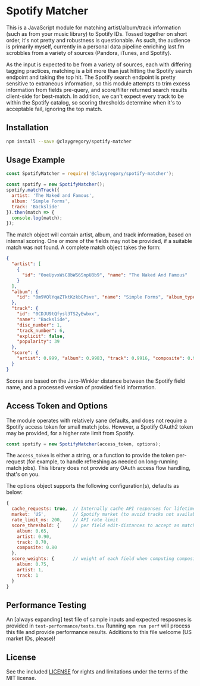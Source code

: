 
# Spotify Matcher

This is a JavaScript module for matching artist/album/track information (such as from your music library) to Spotify IDs. Tossed together on short order, it's not pretty and robustness is questionable. As such, the audience is primarily myself, currently in a  personal data pipeline enriching last.fm scrobbles from a variety of sources (Pandora, iTunes, and Spotify).

As the input is expected to be from a variety of sources, each with differing tagging practices, matching is a bit more than just hitting the Spotify search endpoint and taking the top hit. The Spotify search endpoint is pretty sensitive to extraneous information, so this module attempts to trim excess information from fields pre-query, and score/filter returned search results client-side for best-match. In addition, we can't expect every track to be within the Spotify catalog, so scoring thresholds determine when it's to acceptable fail, ignoring the top match.

## Installation

```bash
npm install --save @claygregory/spotify-matcher
```

## Usage Example

```javascript
const SpotifyMatcher = require('@claygregory/spotify-matcher');

const spotify = new SpotifyMatcher();
spotify.matchTrack({
  artist: 'The Naked and Famous',
  album: 'Simple Forms',
  track: 'Backslide'
}).then(match => {
  console.log(match);
});
```

The match object will contain artist, album, and track information, based on internal scoring. One or more of the fields may not be provided, if a suitable match was not found. A complete match object takes the form:

```json
{
  "artist": [
    {
      "id": "0oeUpvxWsC8bWS6SnpU8b9", "name": "The Naked And Famous"
    }
  ],
  "album": {
    "id": "0m9VQlYqaZTktKzkbGPsve", "name": "Simple Forms", "album_type": "album"
  },
  "track": {
    "id": "0CDJU9tQfysl3TS2yEwbxx",
    "name": "Backslide",
    "disc_number": 1,
    "track_number": 6,
    "explicit": false,
    "popularity": 39
  },
  "score": {
    "artist": 0.999, "album": 0.9983, "track": 0.9916, "composite": 0.9961
  }
}
```

Scores are based on the Jaro-Winkler distance between the Spotify field name, and a processed version of provided field information.

## Access Token and Options

The module operates with relatively sane defaults, and does not require a Spotify access token for small match jobs. However, a Spotify OAuth2 token may be provided, for a higher rate limit from Spotify.

```javascript
const spotify = new SpotifyMatcher(access_token, options);
```

The `access_token` is either a string, or a function to provide the token per-request (for example, to handle refreshing as needed on long-running match jobs). This library does not provide any OAuth access flow handling, that's on you.

The options object supports the following configuration(s), defaults as below:

```javascript
{
  cache_requests: true,  // Internally cache API responses for lifetime of instance?
  market: 'US',          // Spotify market (to avoid tracks not available to you)
  rate_limit_ms: 200,    // API rate limit
  score_threshold: {     // per field edit-distances to accept as match
    album: 0.65,
    artist: 0.90,
    track: 0.70,
    composite: 0.80
  },
  score_weights: {       // weight of each field when computing composite score
    album: 0.75,
    artist: 1,
    track: 1
  }
}
```

## Performance Testing

An [always expanding] test file of sample inputs and expected resposnes is provided in `test-performance/tests.tsv` Running `npm run perf` will process this file and provide performance results. Additions to this file welcome (US market IDs, please)!

## License

See the included [LICENSE](LICENSE.md) for rights and limitations under the terms of the MIT license.